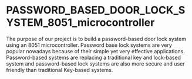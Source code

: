 # PASSWORD_BASED_DOOR_LOCK_SYSTEM_8051_microcontroller
The purpose of our project is to build a password-based door lock system using an 8051 microcontroller. Password base lock systems are very popular nowadays because of their simple yet very effective applications. Password-based systems are replacing a traditional key and lock-based system and password-based lock systems are also more secure and user friendly than traditional Key-based systems.

